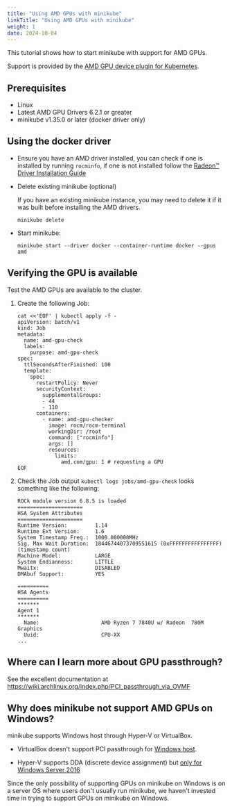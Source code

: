 ```yaml
---
title: "Using AMD GPUs with minikube"
linkTitle: "Using AMD GPUs with minikube"
weight: 1
date: 2024-10-04
---
```


This tutorial shows how to start minikube with support for AMD GPUs.

Support is provided by the [AMD GPU device plugin for Kubernetes](https://github.com/ROCm/k8s-device-plugin).


## Prerequisites

- Linux
- Latest AMD GPU Drivers 6.2.1 or greater
- minikube v1.35.0 or later (docker driver only)

## Using the docker driver

- Ensure you have an AMD driver installed, you can check if one is installed by running `rocminfo`, if one is not installed follow the [Radeon™ Driver Installation Guide](https://amdgpu-install.readthedocs.io/en/latest/)

- Delete existing minikube (optional)

  If you have an existing minikube instance, you may need to delete it if it was built before installing the AMD drivers.
  ```shell
  minikube delete
  ```
  
- Start minikube:
  ```shell
  minikube start --driver docker --container-runtime docker --gpus amd
  ```

## Verifying the GPU is available

Test the AMD GPUs are available to the cluster.

1. Create the following Job:

    ```shell
    cat <<'EOF' | kubectl apply -f -
    apiVersion: batch/v1
    kind: Job
    metadata:
      name: amd-gpu-check
      labels:
        purpose: amd-gpu-check
    spec:
      ttlSecondsAfterFinished: 100
      template:
        spec:
          restartPolicy: Never
          securityContext:
            supplementalGroups: 
            - 44
            - 110
          containers:
            - name: amd-gpu-checker
              image: rocm/rocm-terminal
              workingDir: /root
              command: ["rocminfo"]
              args: []
              resources:
                limits:
                  amd.com/gpu: 1 # requesting a GPU
    EOF
    ```

2. Check the Job output `kubectl logs jobs/amd-gpu-check` looks something like the following:

    ```plain
    ROCk module version 6.8.5 is loaded
    =====================    
    HSA System Attributes    
    =====================    
    Runtime Version:         1.14
    Runtime Ext Version:     1.6
    System Timestamp Freq.:  1000.000000MHz
    Sig. Max Wait Duration:  18446744073709551615 (0xFFFFFFFFFFFFFFFF) (timestamp count)
    Machine Model:           LARGE                              
    System Endianness:       LITTLE                             
    Mwaitx:                  DISABLED
    DMAbuf Support:          YES

    ==========               
    HSA Agents               
    ==========               
    *******                  
    Agent 1                  
    *******                  
      Name:                    AMD Ryzen 7 7840U w/ Radeon  780M Graphics
      Uuid:                    CPU-XX                             
    ...
    ```

## Where can I learn more about GPU passthrough?

See the excellent documentation at
<https://wiki.archlinux.org/index.php/PCI_passthrough_via_OVMF>

## Why does minikube not support AMD GPUs on Windows?

minikube supports Windows host through Hyper-V or VirtualBox.

- VirtualBox doesn't support PCI passthrough for [Windows
  host](https://www.virtualbox.org/manual/ch09.html#pcipassthrough).

- Hyper-V supports DDA (discrete device assignment) but [only for Windows Server
  2016](https://docs.microsoft.com/en-us/windows-server/virtualization/hyper-v/plan/plan-for-deploying-devices-using-discrete-device-assignment)

Since the only possibility of supporting GPUs on minikube on Windows is on a
server OS where users don't usually run minikube, we haven't invested time in
trying to support GPUs on minikube on Windows.
